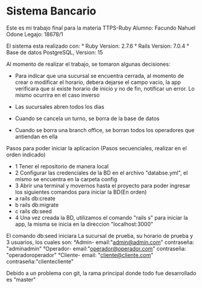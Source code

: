 # Sistema Bancario

Este es mi trabajo final para la materia TTPS-Ruby
Alumno: Facundo Nahuel Odone
Legajo: 18678/1

El sistema esta realizado con:
° Ruby Version: 2.7.6
° Rails Version: 7.0.4
° Base de datos PostgreSQL, Version: 15

Al momento de realizar el trabajo, se tomaron algunas decisiones:

- Para indicar que una sucursal se encuentra cerrada, al momento de crear o modificar el horario, debera dejarse el campo vacio, la app verificara que si existe horario de inicio y no de fin, notificar un error. Lo mismo ocurrira en el caso inverso

- Las sucursales abren todos los dias

- Cuando se cancela un turno, se borra de la base de datos

- Cuando se borra una branch office, se borran todos los operadores que antiendan en ella

Pasos para poder iniciar la aplicacion (Pasos secuenciales, realizar en el orden indicado)

- 1 Tener el repositorio de manera local
- 2 Configurar las credenciales de la BD en el archivo "databse.yml", el mismo se encuentra en la carpeta config
- 3 Abrir una terminal y movernos hasta el proyecto para poder ingresar los siguientes comandos para iniciar la BD(En orden)
- a rails db:create
- b rails db:migrate
- c rails db:seed
- 4 Una vez creada la BD, utilizamos el comando "rails s" para iniciar la app, la misma se inicia en la direccion "localhost:3000"

El comando db:seed iniciara La sucursal de prueba, su horario de prueba y 3 usuarios, los cuales son:
°Admin- email:"admin@admin.com" contraseña: "adminadmin"
°Operador- email:"operador@operador.com" contraseña: "operadoroperador"
°Cliente- email: "cliente@cliente.com" contraseña:"clientecliente"

Debido a un problema con git, la rama principal donde todo fue desarrollado es "master"
